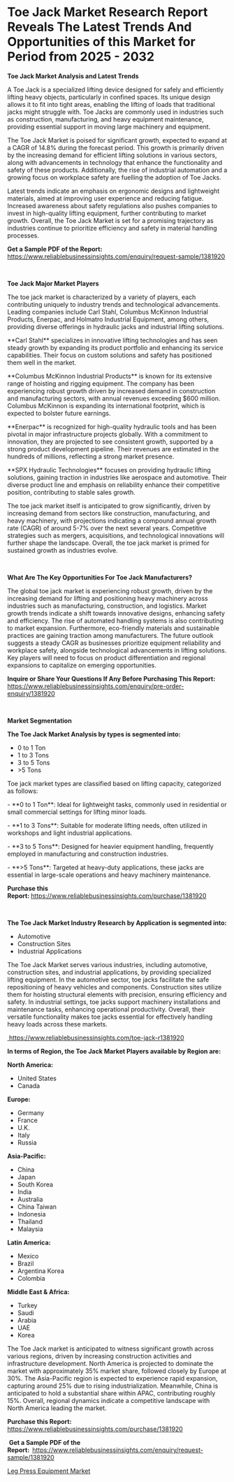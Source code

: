 <p><h1>Toe Jack Market Research Report Reveals The Latest Trends And Opportunities of this Market for Period from 2025 - 2032</h1></p><p><strong>Toe Jack Market Analysis and Latest Trends</strong></p>
<p><p>A Toe Jack is a specialized lifting device designed for safely and efficiently lifting heavy objects, particularly in confined spaces. Its unique design allows it to fit into tight areas, enabling the lifting of loads that traditional jacks might struggle with. Toe Jacks are commonly used in industries such as construction, manufacturing, and heavy equipment maintenance, providing essential support in moving large machinery and equipment.</p><p>The Toe Jack Market is poised for significant growth, expected to expand at a CAGR of 14.8% during the forecast period. This growth is primarily driven by the increasing demand for efficient lifting solutions in various sectors, along with advancements in technology that enhance the functionality and safety of these products. Additionally, the rise of industrial automation and a growing focus on workplace safety are fuelling the adoption of Toe Jacks.</p><p>Latest trends indicate an emphasis on ergonomic designs and lightweight materials, aimed at improving user experience and reducing fatigue. Increased awareness about safety regulations also pushes companies to invest in high-quality lifting equipment, further contributing to market growth. Overall, the Toe Jack Market is set for a promising trajectory as industries continue to prioritize efficiency and safety in material handling processes.</p></p>
<p><strong>Get a Sample PDF of the Report:&nbsp;</strong> <a href="https://www.reliablebusinessinsights.com/enquiry/request-sample/1381920?utm_campaign=2346&utm_medium=2&utm_source=Github&utm_content=ia&utm_term=22022025&utm_id=toe-jack">https://www.reliablebusinessinsights.com/enquiry/request-sample/1381920</a></p>
<p>&nbsp;</p>
<p><strong>Toe Jack Major Market Players</strong></p>
<p><p>The toe jack market is characterized by a variety of players, each contributing uniquely to industry trends and technological advancements. Leading companies include Carl Stahl, Columbus McKinnon Industrial Products, Enerpac, and Holmatro Industrial Equipment, among others, providing diverse offerings in hydraulic jacks and industrial lifting solutions.</p><p>**Carl Stahl** specializes in innovative lifting technologies and has seen steady growth by expanding its product portfolio and enhancing its service capabilities. Their focus on custom solutions and safety has positioned them well in the market.</p><p>**Columbus McKinnon Industrial Products** is known for its extensive range of hoisting and rigging equipment. The company has been experiencing robust growth driven by increased demand in construction and manufacturing sectors, with annual revenues exceeding $600 million. Columbus McKinnon is expanding its international footprint, which is expected to bolster future earnings.</p><p>**Enerpac** is recognized for high-quality hydraulic tools and has been pivotal in major infrastructure projects globally. With a commitment to innovation, they are projected to see consistent growth, supported by a strong product development pipeline. Their revenues are estimated in the hundreds of millions, reflecting a strong market presence.</p><p>**SPX Hydraulic Technologies** focuses on providing hydraulic lifting solutions, gaining traction in industries like aerospace and automotive. Their diverse product line and emphasis on reliability enhance their competitive position, contributing to stable sales growth.</p><p>The toe jack market itself is anticipated to grow significantly, driven by increasing demand from sectors like construction, manufacturing, and heavy machinery, with projections indicating a compound annual growth rate (CAGR) of around 5-7% over the next several years. Competitive strategies such as mergers, acquisitions, and technological innovations will further shape the landscape. Overall, the toe jack market is primed for sustained growth as industries evolve.</p></p>
<p>&nbsp;</p>
<p><strong>What Are The Key Opportunities For Toe Jack Manufacturers?</strong></p>
<p><p>The global toe jack market is experiencing robust growth, driven by the increasing demand for lifting and positioning heavy machinery across industries such as manufacturing, construction, and logistics. Market growth trends indicate a shift towards innovative designs, enhancing safety and efficiency. The rise of automated handling systems is also contributing to market expansion. Furthermore, eco-friendly materials and sustainable practices are gaining traction among manufacturers. The future outlook suggests a steady CAGR as businesses prioritize equipment reliability and workplace safety, alongside technological advancements in lifting solutions. Key players will need to focus on product differentiation and regional expansions to capitalize on emerging opportunities.</p></p>
<p><strong>Inquire or Share Your Questions If Any Before Purchasing This Report:</strong> <a href="https://www.reliablebusinessinsights.com/enquiry/pre-order-enquiry/1381920?utm_campaign=2346&utm_medium=2&utm_source=Github&utm_content=ia&utm_term=22022025&utm_id=toe-jack">https://www.reliablebusinessinsights.com/enquiry/pre-order-enquiry/1381920</a></p>
<p>&nbsp;</p>
<p><strong>Market Segmentation</strong></p>
<p><strong>The Toe Jack Market Analysis by types is segmented into:</strong></p>
<p><ul><li>0 to 1 Ton</li><li>1 to 3 Tons</li><li>3 to 5 Tons</li><li>>5 Tons</li></ul></p>
<p><p>Toe jack market types are classified based on lifting capacity, categorized as follows: </p><p>- **0 to 1 Ton**: Ideal for lightweight tasks, commonly used in residential or small commercial settings for lifting minor loads.</p><p>- **1 to 3 Tons**: Suitable for moderate lifting needs, often utilized in workshops and light industrial applications.</p><p>- **3 to 5 Tons**: Designed for heavier equipment handling, frequently employed in manufacturing and construction industries.</p><p>- **>5 Tons**: Targeted at heavy-duty applications, these jacks are essential in large-scale operations and heavy machinery maintenance.</p></p>
<p><strong>Purchase this Report:&nbsp;</strong><a href="https://www.reliablebusinessinsights.com/purchase/1381920?utm_campaign=2346&utm_medium=2&utm_source=Github&utm_content=ia&utm_term=22022025&utm_id=toe-jack">https://www.reliablebusinessinsights.com/purchase/1381920</a></p>
<p>&nbsp;</p>
<p><strong>The Toe Jack Market Industry Research by Application is segmented into:</strong></p>
<p><ul><li>Automotive</li><li>Construction Sites</li><li>Industrial Applications</li></ul></p>
<p><p>The Toe Jack Market serves various industries, including automotive, construction sites, and industrial applications, by providing specialized lifting equipment. In the automotive sector, toe jacks facilitate the safe repositioning of heavy vehicles and components. Construction sites utilize them for hoisting structural elements with precision, ensuring efficiency and safety. In industrial settings, toe jacks support machinery installations and maintenance tasks, enhancing operational productivity. Overall, their versatile functionality makes toe jacks essential for effectively handling heavy loads across these markets.</p></p>
<p><a href="https://www.reliablebusinessinsights.com/toe-jack-r1381920?utm_campaign=2346&utm_medium=2&utm_source=Github&utm_content=ia&utm_term=22022025&utm_id=toe-jack">&nbsp;https://www.reliablebusinessinsights.com/toe-jack-r1381920</a></p>
<p><strong>In terms of Region, the Toe Jack Market Players available by Region are:</strong></p>
<p>
    <p> <strong> North America: </strong>
        <ul>
            <li>United States</li>
            <li>Canada</li>
        </ul>
        </p> 
    <p> <strong> Europe: </strong>
        <ul>
            <li>Germany</li>
            <li>France</li>
            <li>U.K.</li>
            <li>Italy</li>
            <li>Russia</li>
        </ul>
        </p> 
    <p> <strong> Asia-Pacific: </strong>
        <ul>
            <li>China</li>
            <li>Japan</li>
            <li>South Korea</li>
            <li>India</li>
            <li>Australia</li>
            <li>China Taiwan</li>
            <li>Indonesia</li>
            <li>Thailand</li>
            <li>Malaysia</li>
        </ul>
        </p> 
    <p> <strong> Latin America: </strong>
        <ul>
            <li>Mexico</li>
            <li>Brazil</li>
            <li>Argentina Korea</li>
            <li>Colombia</li>
        </ul>
        </p> 
    <p> <strong> Middle East & Africa: </strong>
        <ul>
            <li>Turkey</li>
            <li>Saudi</li>
            <li>Arabia</li>
            <li>UAE</li>
            <li>Korea</li>
        </ul>
    </p>
    </p>
<p><p>The Toe Jack market is anticipated to witness significant growth across various regions, driven by increasing construction activities and infrastructure development. North America is projected to dominate the market with approximately 35% market share, followed closely by Europe at 30%. The Asia-Pacific region is expected to experience rapid expansion, capturing around 25% due to rising industrialization. Meanwhile, China is anticipated to hold a substantial share within APAC, contributing roughly 15%. Overall, regional dynamics indicate a competitive landscape with North America leading the market.</p></p>
<p><strong>Purchase this Report: </strong><a href="https://www.reliablebusinessinsights.com/purchase/1381920?utm_campaign=2346&utm_medium=2&utm_source=Github&utm_content=ia&utm_term=22022025&utm_id=toe-jack">https://www.reliablebusinessinsights.com/purchase/1381920</a></p>
<p>&nbsp;<strong>Get a Sample PDF of the Report:&nbsp;&nbsp;</strong><a href="https://www.reliablebusinessinsights.com/enquiry/request-sample/1381920?utm_campaign=2346&utm_medium=2&utm_source=Github&utm_content=ia&utm_term=22022025&utm_id=toe-jack">https://www.reliablebusinessinsights.com/enquiry/request-sample/1381920</a></p>
<p><strong></strong></p>
<p><p><a href="https://github.com/stephaniwo144/Market-Research-Report-List-1/blob/main/leg-press-equipment-market.md?utm_campaign=2346&utm_medium=2&utm_source=Github&utm_content=ia&utm_term=22022025&utm_id=toe-jack">Leg Press Equipment Market</a></p></p>